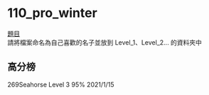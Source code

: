 # 110_pro_winter
[題目](https://hackmd.io/wjNGSmSVRhSBe3l5j1NCkQ)  
請將檔案命名為自己喜歡的名子並放到 Level_1、Level_2... 的資料夾中  

## 高分榜
269Seahorse Level 3 95% 2021/1/15
